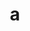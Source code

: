 ---
layout: cake
title:  a
type: cake
bannerimg: /banners/cakebanner
comic: cake_10.png
name: News
hovertext: heh heh
next: 11
prev: "09"
---